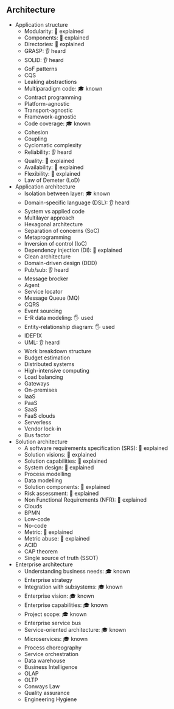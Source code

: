 ## Architecture

- Application structure
  - Modularity: 🙋 explained
  - Components: 🙋 explained
  - Directories: 🙋 explained
  - GRASP: 👂 heard
  - SOLID: 👂 heard
  - GoF patterns
  - CQS
  - Leaking abstractions
  - Multiparadigm code: 🎓 known
  - Contract programming
  - Platform-agnostic
  - Transport-agnostic
  - Framework-agnostic
  - Code coverage: 🎓 known
  - Cohesion
  - Coupling
  - Cyclomatic complexity
  - Reliability: 👂 heard
  - Quality: 🙋 explained
  - Availability: 🙋 explained
  - Flexibility: 🙋 explained
  - Law of Demeter (LoD)
- Application architecture
  - Isolation between layer: 🎓 known
  - Domain-specific language (DSL): 👂 heard
  - System vs applied code
  - Multilayer approach
  - Hexagonal architecture
  - Separation of concerns (SoC)
  - Metaprogramming
  - Inversion of control (IoC)
  - Dependency injection (DI): 🙋 explained
  - Clean architecture
  - Domain-driven design (DDD)
  - Pub/sub: 👂 heard
  - Message brocker
  - Agent
  - Service locator
  - Message Queue (MQ)
  - CQRS
  - Event sourcing
  - E-R data modeling: 🖐️ used
  - Entity-relationship diagram: 🖐️ used
  - IDEF1X
  - UML: 👂 heard
  - Work breakdown structure
  - Budget estimation
  - Distributed systems
  - High-intensive computing
  - Load balancing
  - Gateways
  - On-premises
  - IaaS
  - PaaS
  - SaaS
  - FaaS clouds
  - Serverless
  - Vendor lock-in
  - Bus factor
- Solution architecture
  - A software requirements specification (SRS): 🙋 explained
  - Solution visions: 🙋 explained
  - Solution capabilities: 🙋 explained
  - System design: 🙋 explained
  - Process modelling
  - Data modelling
  - Solution components: 🙋 explained
  - Risk assessment: 🙋 explained
  - Non Functional Requirements (NFR): 🙋 explained
  - Clouds
  - BPMN
  - Low-code
  - No-code
  - Metric: 🙋 explained
  - Metric abuse: 🙋 explained
  - ACID
  - CAP theorem
  - Single source of truth (SSOT)
- Enterprise architecture
  - Understanding business needs: 🎓 known
  - Enterprise strategy
  - Integration with subsystems: 🎓 known
  - Enterprise vision: 🎓 known
  - Enterprise capabilities: 🎓 known
  - Project scope: 🎓 known
  - Enterprise service bus
  - Service-oriented architecture: 🎓 known
  - Microservices: 🎓 known
  - Process choreography
  - Service orchestration
  - Data warehouse
  - Business Intelligence
  - OLAP
  - OLTP
  - Conways Law
  - Quality assurance
  - Engineering Hygiene
